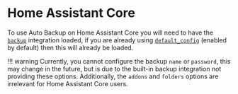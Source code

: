 # Home Assistant Core

To use Auto Backup on Home Assistant Core you will need to have the [`backup`](https://www.home-assistant.io/integrations/backup) integration loaded, if you are already using [`default_config`](https://www.home-assistant.io/integrations/default_config) (enabled by default) then this will already be loaded.

!!! warning
    Currently, you cannot configure the backup `name` or `password`, this may change in the future, but is due to the built-in backup integration not providing these options. Additionally, the `addons` and `folders` options are irrelevant for Home Assistant Core users.
